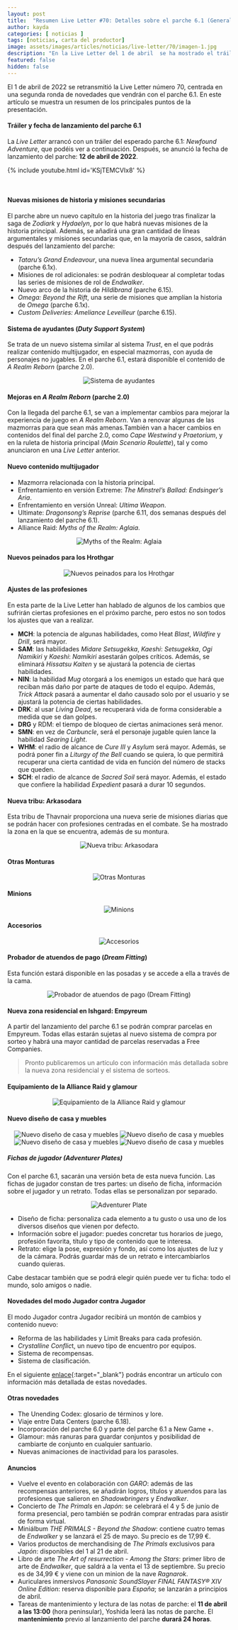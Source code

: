 ```yaml
---
layout: post
title:  "Resumen Live Letter #70: Detalles sobre el parche 6.1 (General)"
author: kayda
categories: [ noticias ]
tags: [noticias, carta del productor]
image: assets/images/articles/noticias/live-letter/70/imagen-1.jpg
description: "En la Live Letter del 1 de abril  se ha mostrado el tráiler del parche 6.1 y se han dado más detalles sobre las próximas novedades."
featured: false
hidden: false
---
```

El 1 de abril de 2022 se retransmitió la Live Letter número 70, centrada en una segunda ronda de novedades que vendrán con el parche 6.1. En este artículo se muestra un resumen de los principales puntos de la presentación.

#### Tráiler y fecha de lanzamiento del parche 6.1
La *Live Letter* arrancó con un tráiler del esperado parche 6.1: *Newfound Adventure*, que podéis ver a continuación. Después, se anunció la fecha de lanzamiento del parche: **12 de abril de 2022**.

{% include youtube.html id='KSjTEMCVIx8' %}

<br/>

#### Nuevas misiones de historia y misiones secundarias

El parche abre un nuevo capítulo en la historia del juego tras finalizar la saga de *Zodiark* y *Hydaelyn*, por lo que habrá nuevas misiones de la historia principal.
Además, se añadirá una gran cantidad de líneas argumentales y misiones secundarias que, en la mayoría de casos, saldrán después del lanzamiento del parche:

- *Tataru’s Grand Endeavour*, una nueva línea argumental secundaria (parche 6.1x).
- Misiones de rol adicionales: se podrán desbloquear al completar todas las series de misiones de rol de *Endwalker*.
- Nuevo arco de la historia de *Hildibrand* (parche 6.15).
- *Omega: Beyond the Rift*, una serie de misiones que amplían la historia de *Omega* (parche 6.1x).
- *Custom Deliveries: Ameliance Leveilleur* (parche 6.15).

#### Sistema de ayudantes (*Duty Support System*)

Se trata de un nuevo sistema similar al sistema *Trust*, en el que podrás realizar contenido multijugador, en especial mazmorras, con ayuda de personajes no jugables. En el parche 6.1, estará disponible el contenido de *A Realm Reborn* (parche 2.0).

<p align="center">
    <img src="{{ site.baseurl }}/assets/images/articles/noticias/live-letter/70/imagen-2.jpg" alt="Sistema de ayudantes"/>
</p>

#### Mejoras en *A Realm Reborn* (parche 2.0)

Con la llegada del parche 6.1, se van a implementar cambios para mejorar la experiencia de juego en *A Realm Reborn*. Van a renovar algunas de las mazmorras para que sean más amenas.También van a hacer cambios en contenidos del final del parche 2.0, como *Cape Westwind* y *Praetorium*, y en la ruleta de historia principal (*Main Scenario Roulette*), tal y como anunciaron en una *Live Letter* anterior.

#### Nuevo contenido multijugador

- Mazmorra relacionada con la historia principal.
- Enfrentamiento en versión Extreme: *The Minstrel’s Ballad: Endsinger’s Aria*.
- Enfrentamiento en versión Unreal: *Ultima Weapon*.
- Ultimate: *Dragonsong’s Reprise* (parche 6.11, dos semanas después del lanzamiento del parche 6.1).
- Alliance Raid: *Myths of the Realm: Aglaia*.

<p align="center">
    <img src="{{ site.baseurl }}/assets/images/articles/noticias/live-letter/70/imagen-3.jpg" alt="Myths of the Realm: Aglaia"/>
</p>

#### Nuevos peinados para los Hrothgar

<p align="center">
    <img src="{{ site.baseurl }}/assets/images/articles/noticias/live-letter/70/imagen-4.jpg" alt="Nuevos peinados para los Hrothgar"/>
</p>

#### Ajustes de las profesiones

En esta parte de la Live Letter han hablado de algunos de los cambios que sufrirán ciertas profesiones en el próximo parche, pero estos no son todos los ajustes que van a realizar.

- **MCH**: la potencia de algunas habilidades, como Heat *Blast*, *Wildfire* y *Drill*, será mayor.
- **SAM**: las habilidades *Midare Setsugekka*, *Kaeshi*: *Setsugekka*, *Ogi Namikiri* y *Kaeshi*: *Namikiri* asestarán golpes críticos. Además, se eliminará *Hissatsu Kaiten* y se ajustará la potencia de ciertas habilidades.
- **NIN**: la habilidad *Mug* otorgará a los enemigos un estado que hará que reciban más daño por parte de ataques de todo el equipo. Además, *Trick Attack* pasará a aumentar el daño causado solo por el usuario y se ajustará la potencia de ciertas habilidades.
- **DRK**: al usar *Living Dead*, se recuperará vida de forma considerable a medida que se dan golpes.
- **DRG** y RDM: el tiempo de bloqueo de ciertas animaciones será menor.
- **SMN**: en vez de *Carbuncle*, será el personaje jugable quien lance la habilidad *Searing Light*.
- **WHM**: el radio de alcance de *Cure III* y *Asylum* será mayor. Además, se podrá poner fin a *Liturgy of the Bell* cuando se quiera, lo que permitirá recuperar una cierta cantidad de vida en función del número de stacks que queden.
- **SCH**: el radio de alcance de *Sacred Soil* será mayor. Además, el estado que confiere la habilidad *Expedient* pasará a durar 10 segundos.

#### Nueva tribu: Arkasodara

Esta tribu de Thavnair proporciona una nueva serie de misiones diarias que se podrán hacer con profesiones centradas en el combate. Se ha mostrado la zona en la que se encuentra, además de su montura.

<p align="center">
    <img src="{{ site.baseurl }}/assets/images/articles/noticias/live-letter/70/imagen-5.jpg" alt="Nueva tribu: Arkasodara"/>
</p>

#### Otras Monturas

<p align="center">
    <img src="{{ site.baseurl }}/assets/images/articles/noticias/live-letter/70/imagen-6.jpg" alt="Otras Monturas"/>
</p>

#### Minions

<p align="center">
    <img src="{{ site.baseurl }}/assets/images/articles/noticias/live-letter/70/imagen-7.jpg" alt="Minions"/>
</p>

#### Accesorios

<p align="center">
    <img src="{{ site.baseurl }}/assets/images/articles/noticias/live-letter/70/imagen-8.jpg" alt="Accesorios"/>
</p>

#### Probador de atuendos de pago (*Dream Fitting*)

Esta función estará disponible en las posadas y se accede a ella a través de la cama.

<p align="center">
    <img src="{{ site.baseurl }}/assets/images/articles/noticias/live-letter/70/imagen-9.jpg" alt="Probador de atuendos de pago (Dream Fitting)"/>
</p>


#### Nueva zona residencial en Ishgard: Empyreum

A partir del lanzamiento del parche 6.1 se podrán comprar parcelas en Empyreum. Todas ellas estarán sujetas al nuevo sistema de compra por sorteo y habrá una mayor cantidad de parcelas reservadas a Free Companies.<br/>

<blockquote>
Pronto publicaremos un artículo con información más detallada sobre la nueva zona residencial y el sistema de sorteos.
</blockquote>

#### Equipamiento de la Alliance Raid y glamour

<p align="center">
    <img src="{{ site.baseurl }}/assets/images/articles/noticias/live-letter/70/imagen-10.jpg" alt="Equipamiento de la Alliance Raid y glamour"/>
</p>

#### Nuevo diseño de casa y muebles

<p align="center">
    <img src="{{ site.baseurl }}/assets/images/articles/noticias/live-letter/70/imagen-11.jpg" alt="Nuevo diseño de casa y muebles"/>
    <img src="{{ site.baseurl }}/assets/images/articles/noticias/live-letter/70/imagen-12.jpg" alt="Nuevo diseño de casa y muebles"/>
    <img src="{{ site.baseurl }}/assets/images/articles/noticias/live-letter/70/imagen-13.jpg" alt="Nuevo diseño de casa y muebles"/>
    <img src="{{ site.baseurl }}/assets/images/articles/noticias/live-letter/70/imagen-14.jpg" alt="Nuevo diseño de casa y muebles"/>
</p>

##### Fichas de jugador (*Adventurer Plates*)

Con el parche 6.1, sacarán una versión beta de esta nueva función. Las fichas de jugador constan de tres partes: un diseño de ficha, información sobre el jugador y un retrato. Todas ellas se personalizan por separado.

<p align="center">
    <img src="{{ site.baseurl }}/assets/images/articles/noticias/live-letter/70/imagen-15.jpg" alt="Adventurer Plate"/>
</p>

- Diseño de ficha: personaliza cada elemento a tu gusto o usa uno de los diversos diseños que vienen por defecto.
- Información sobre el jugador: puedes concretar tus horarios de juego, profesión favorita, título y tipo de contenido que te interesa. 
- Retrato: elige la pose, expresión y fondo, así como los ajustes de luz y de la cámara. Podrás guardar más de un retrato e intercambiarlos cuando quieras.

Cabe destacar también que se podrá elegir quién puede ver tu ficha: todo el mundo, solo amigos o nadie.

#### Novedades del modo Jugador contra Jugador

El modo Jugador contra Jugador recibirá un montón de cambios y contenido nuevo:

- Reforma de las habilidades y Limit Breaks para cada profesión.
- *Crystalline Conflic*t, un nuevo tipo de encuentro por equipos.
- Sistema de recompensas.
- Sistema de clasificación.

En el siguiente [enlace](/live-letter-70-2/){:target="_blank"} podrás encontrar un artículo con información más detallada de estas novedades.

#### Otras novedades
- The Unending Codex: glosario de términos y lore.
- Viaje entre Data Centers (parche 6.18).
- Incorporación del parche 6.0 y parte del parche 6.1 a New Game +.
- Glamour: más ranuras para guardar conjuntos y posibilidad de cambiarte de conjunto en cualquier santuario.
- Nuevas animaciones de inactividad para los parasoles.

#### Anuncios
- Vuelve el evento en colaboración con *GARO*: además de las recompensas anteriores, se añadirán logros, títulos y atuendos para las profesiones que salieron en *Shadowbringers* y *Endwalker*.
- Concierto de *The Primals* en *Japón*: se celebrará el 4 y 5 de junio de forma presencial, pero también se podrán comprar entradas para asistir de forma virtual.
- Miniálbum *THE PRIMALS - Beyond the Shadow*: contiene cuatro temas de *Endwalker* y se lanzará el 25 de mayo. Su precio es de 17,99 €.
- Varios productos de merchandising de *The Primals* exclusivos para *Japón*: disponibles del 1 al 21 de abril.
- Libro de arte *The Art of resurrection - Among the Stars*: primer libro de arte de *Endwalker*, que saldrá a la venta el 13 de septiembre. Su precio es de 34,99 € y viene con un minion de la nave *Ragnarok*.
- Auriculares inmersivos *Panasonic SoundSlayer FINAL FANTASY® XIV Online Edition*: reserva disponible para *España*; se lanzarán a principios de abril.
- Tareas de mantenimiento y lectura de las notas de parche: el **11 de abril a las 13:00** (hora peninsular), Yoshida leerá las notas de parche. El **mantenimiento** previo al lanzamiento del parche **durará 24 horas**.

